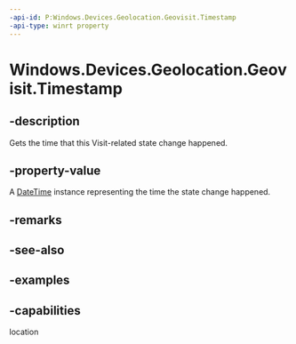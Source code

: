 ```yaml
---
-api-id: P:Windows.Devices.Geolocation.Geovisit.Timestamp
-api-type: winrt property
---
```


<!-- Property syntax.
public DateTime Timestamp { get; }
-->

# Windows.Devices.Geolocation.Geovisit.Timestamp

## -description
Gets the time that this Visit-related state change happened.

## -property-value
A [DateTime](/uwp/api/windows.foundation.datetime) instance representing the time the state change happened.

## -remarks

## -see-also

## -examples


## -capabilities
location

